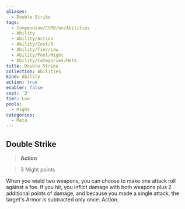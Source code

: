 ```yaml
---
aliases:
  - Double Strike
tags:
  - Compendium/CSRD/en/Abilities
  - Ability
  - Ability/Action
  - Ability/Cost/3
  - Ability/Tier/Low
  - Ability/Pool/Might
  - Ability/Categories/Meta
title: Double Strike
collection: Abilities
kind: Ability
action: true
enabler: false
cost: '3'
tier: Low
pools:
  - Might
categories:
  - Meta
---
```

## Double Strike    
>**Action**    
>3 Might points  
    
When you wield two weapons, you can choose to make one attack roll against a foe. If you hit, you inflict damage with both weapons plus 2 additional points of damage, and because you made a single attack, the target's Armor is subtracted only once. Action.